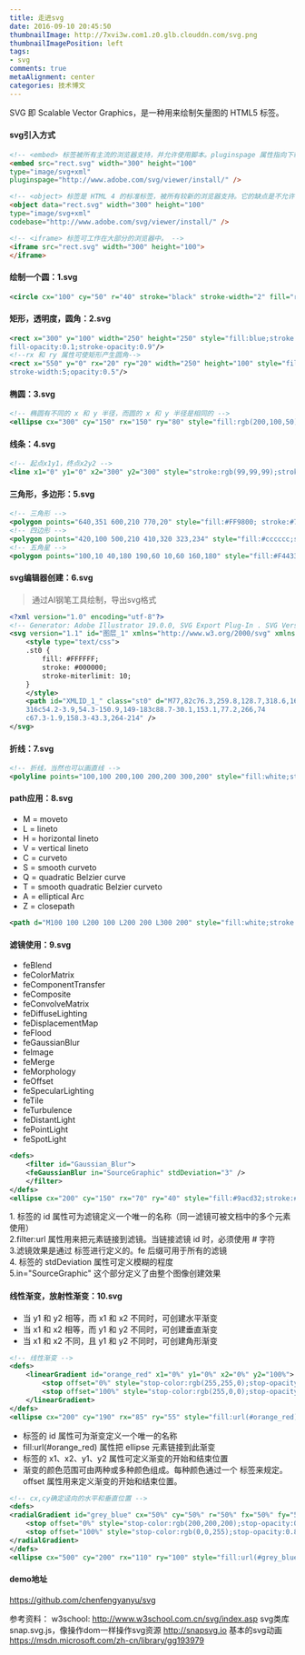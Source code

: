 ```yaml
---
title: 走进svg
date: 2016-09-10 20:45:50
thumbnailImage: http://7xvi3w.com1.z0.glb.clouddn.com/svg.png
thumbnailImagePosition: left
tags: 
- svg
comments: true
metaAlignment: center
categories: 技术博文
---
```

SVG 即 Scalable Vector Graphics，是一种用来绘制矢量图的 HTML5 标签。
<!-- more -->
#### svg引入方式
```html
<!-- <embed> 标签被所有主流的浏览器支持，并允许使用脚本。pluginspage 属性指向下载插件的 URL -->
<embed src="rect.svg" width="300" height="100" 
type="image/svg+xml"
pluginspage="http://www.adobe.com/svg/viewer/install/" />

<!-- <object> 标签是 HTML 4 的标准标签，被所有较新的浏览器支持。它的缺点是不允许使用脚本。codebase 属性指向下载插件的 URL。 -->
<object data="rect.svg" width="300" height="100" 
type="image/svg+xml"
codebase="http://www.adobe.com/svg/viewer/install/" />

<!-- <iframe> 标签可工作在大部分的浏览器中。 -->
<iframe src="rect.svg" width="300" height="100">
</iframe>
```
#### 绘制一个圆：1.svg

```xml
<circle cx="100" cy="50" r="40" stroke="black" stroke-width="2" fill="red"/>
```

#### 矩形，透明度，圆角：2.svg

```xml
<rect x="300" y="100" width="250" height="250" style="fill:blue;stroke:pink;stroke-width:5;
fill-opacity:0.1;stroke-opacity:0.9"/>
<!--rx 和 ry 属性可使矩形产生圆角-->
<rect x="550" y="0" rx="20" ry="20" width="250" height="100" style="fill:red;stroke:black;
stroke-width:5;opacity:0.5"/>
```

#### 椭圆：3.svg

```xml
<!-- 椭圆有不同的 x 和 y 半径，而圆的 x 和 y 半径是相同的 -->
<ellipse cx="300" cy="150" rx="150" ry="80" style="fill:rgb(200,100,50);stroke:rgb(0,0,100);stroke-width:2"/>
```

#### 线条：4.svg

```xml
<!-- 起点x1y1，终点x2y2 -->
<line x1="0" y1="0" x2="300" y2="300" style="stroke:rgb(99,99,99);stroke-width:2"/>
```

#### 三角形，多边形：5.svg

```xml
<!-- 三角形 -->
<polygon points="640,351 600,210 770,20" style="fill:#FF9800; stroke:#795548;stroke-width:2"/>
<!-- 四边形 -->
<polygon points="420,100 500,210 410,320 323,234" style="fill:#cccccc;stroke:#000000;stroke-width:1"/>
<!-- 五角星 -->
<polygon points="100,10 40,180 190,60 10,60 160,180" style="fill:#F44336;stroke:#F44336;fill-rule:nonzero;" />
```

#### svg编辑器创建：6.svg

> 通过AI钢笔工具绘制，导出svg格式

```xml
<?xml version="1.0" encoding="utf-8"?>
<!-- Generator: Adobe Illustrator 19.0.0, SVG Export Plug-In . SVG Version: 6.00 Build 0)  -->
<svg version="1.1" id="图层_1" xmlns="http://www.w3.org/2000/svg" xmlns:xlink="http://www.w3.org/1999/xlink" x="0px" y="0px" viewBox="0 0 960 560" style="enable-background:new 0 0 960 560;" xml:space="preserve">
    <style type="text/css">
    .st0 {
        fill: #FFFFFF;
        stroke: #000000;
        stroke-miterlimit: 10;
    }
    </style>
    <path id="XMLID_1_" class="st0" d="M77,82c76.3,259.8,128.7,318.6,164,
    316c54.2-3.9,54.3-150.9,149-183c88.7-30.1,153.1,77.2,266,74
	c67.3-1.9,158.3-43.3,264-214" />
</svg>
```

#### 折线：7.svg

```xml
<!-- 折线，当然也可以画直线 -->
<polyline points="100,100 200,100 200,200 300,200" style="fill:white;stroke:red;stroke-width:2"/>
```

#### path应用：8.svg

- M = moveto      
- L = lineto      
- H = horizontal lineto     
- V = vertical lineto     
- C = curveto     
- S = smooth curveto     
- Q = quadratic Belzier curve      
- T = smooth quadratic Belzier curveto      
- A = elliptical Arc     
- Z = closepath     

```xml
<path d="M100 100 L200 100 L200 200 L300 200" style="fill:white;stroke:green;stroke-width:2"/>
```

#### 滤镜使用：9.svg

- feBlend      
- feColorMatrix      
- feComponentTransfer     
- feComposite    
- feConvolveMatrix    
- feDiffuseLighting       
- feDisplacementMap      
- feFlood        
- feGaussianBlur     
- feImage     
- feMerge    
- feMorphology    
- feOffset     
- feSpecularLighting    
- feTile    
- feTurbulence    
- feDistantLight    
- fePointLight       
- feSpotLight       

```xml
<defs>
	<filter id="Gaussian_Blur">
	<feGaussianBlur in="SourceGraphic" stdDeviation="3" />
	</filter>
</defs>
<ellipse cx="200" cy="150" rx="70" ry="40" style="fill:#9acd32;stroke:#ccc;stroke-width:2;filter:url(#Gaussian_Blur)"/>
```

 1.<filter> 标签的 id 属性可为滤镜定义一个唯一的名称（同一滤镜可被文档中的多个元素使用）     
 2.filter:url 属性用来把元素链接到滤镜。当链接滤镜 id 时，必须使用 # 字符     
 3.滤镜效果是通过 <feGaussianBlur> 标签进行定义的。fe 后缀可用于所有的滤镜     
 4.<feGaussianBlur> 标签的 stdDeviation 属性可定义模糊的程度       
 5.in="SourceGraphic" 这个部分定义了由整个图像创建效果    

#### 线性渐变，放射性渐变：10.svg

- 当 y1 和 y2 相等，而 x1 和 x2 不同时，可创建水平渐变
- 当 x1 和 x2 相等，而 y1 和 y2 不同时，可创建垂直渐变
- 当 x1 和 x2 不同，且 y1 和 y2 不同时，可创建角形渐变

```xml
<!-- 线性渐变 -->
<defs>
	<linearGradient id="orange_red" x1="0%" y1="0%" x2="0%" y2="100%">
		<stop offset="0%" style="stop-color:rgb(255,255,0);stop-opacity:1"/>
		<stop offset="100%" style="stop-color:rgb(255,0,0);stop-opacity:0.5"/>
	</linearGradient>
</defs>
<ellipse cx="200" cy="190" rx="85" ry="55" style="fill:url(#orange_red)"/>
```

- <linearGradient> 标签的 id 属性可为渐变定义一个唯一的名称
- fill:url(#orange_red) 属性把 ellipse 元素链接到此渐变
- <linearGradient> 标签的 x1、x2、y1、y2 属性可定义渐变的开始和结束位置
- 渐变的颜色范围可由两种或多种颜色组成。每种颜色通过一个 <stop> 标签来规定。offset 属性用来定义渐变的开始和结束位置。

```xml
<!-- cx,cy确定迳向的水平和垂直位置 -->
<defs>
<radialGradient id="grey_blue" cx="50%" cy="50%" r="50%" fx="50%" fy="50%">
	<stop offset="0%" style="stop-color:rgb(200,200,200);stop-opacity:0"/>
	<stop offset="100%" style="stop-color:rgb(0,0,255);stop-opacity:0.8"/>
</radialGradient>
</defs>
<ellipse cx="500" cy="200" rx="110" ry="100" style="fill:url(#grey_blue)"/>
```

#### demo地址
https://github.com/chenfengyanyu/svg



参考资料：
w3school:
http://www.w3school.com.cn/svg/index.asp
svg类库snap.svg.js，像操作dom一样操作svg资源
http://snapsvg.io
基本的svg动画
https://msdn.microsoft.com/zh-cn/library/gg193979
